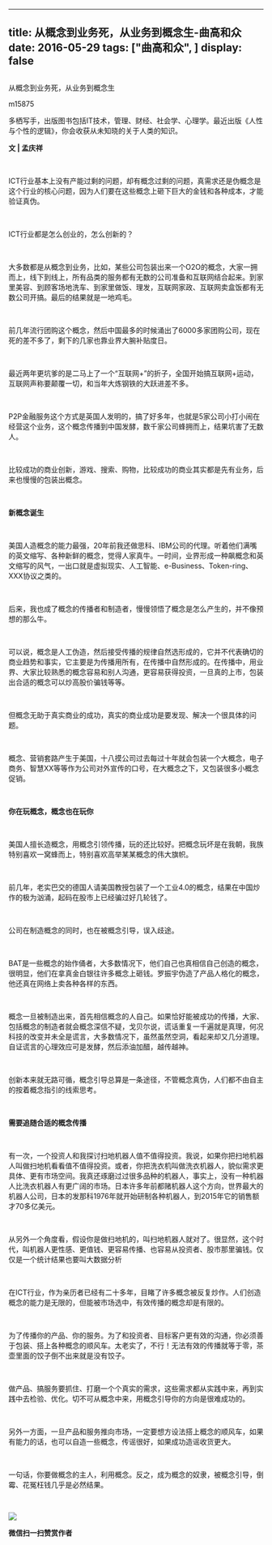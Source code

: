 
---
title:   从概念到业务死，从业务到概念生-曲高和众
date: 2016-05-29
tags: ["曲高和众", ]
display: false
---


## 



从概念到业务死，从业务到概念生




m15875




多栖写手，出版图书包括IT技术，管理、财经、社会学、心理学。最近出版《人性与个性的逻辑》，你会收获从未知晓的关于人类的知识。


**文&nbsp;|&nbsp;孟庆祥**

&nbsp;

ICT行业基本上没有产能过剩的问题，却有概念过剩的问题，真需求还是伪概念是这个行业的核心问题，因为人们要在这些概念上砸下巨大的金钱和各种成本，才能验证真伪。

&nbsp;

ICT行业都是怎么创业的，怎么创新的？

&nbsp;

大多数都是从概念到业务，比如，某些公司包装出来一个O2O的概念，大家一拥而上，线下到线上，所有品类的服务都有无数的公司准备和互联网结合起来。到家里美容、到顾客场地洗车、到家里做饭、理发，互联网家政、互联网卖盒饭都有无数公司开搞。最后的结果就是一地鸡毛。

&nbsp;

前几年流行团购这个概念，然后中国最多的时候涌出了6000多家团购公司，现在死的差不多了，剩下的几家也靠业界大腕补贴度日。

&nbsp;

最近两年更坑爹的是二马上了一个“互联网+”的折子，全国开始搞互联网+运动，互联网声称要颠覆一切，和当年大炼钢铁的大跃进差不多。

&nbsp;

P2P金融服务这个方式是英国人发明的，搞了好多年，也就是5家公司小打小闹在经营这个业务，这个概念传播到中国发酵，数千家公司蜂拥而上，结果坑害了无数人。

&nbsp;

比较成功的商业创新，游戏、搜索、购物，比较成功的商业其实都是先有业务，后来也慢慢的包装出概念。

&nbsp;

**新概念诞生**

&nbsp;

美国人造概念的能力最强，20年前我还做思科、IBM公司的代理。听着他们满嘴的英文缩写、各种新鲜的概念，觉得人家真牛。一时间，业界形成一种飙概念和英文缩写的风气，一出口就是虚拟现实、人工智能、e-Business、Token-ring、XXX协议之类的。

&nbsp;

后来，我也成了概念的传播者和制造者，慢慢领悟了概念是怎么产生的，并不像预想的那么牛。

&nbsp;

可以说，概念是人工伪造，然后接受传播的规律自然选形成的，它并不代表确切的商业趋势和事实，它主要是为传播用所有，在传播中自然形成的。在传播中，用业界、大家比较熟悉的概念容易和别人沟通，更容易获得投资，一旦真的上市，包装出合适的概念可以炒高股价骗钱等等。

&nbsp;

但概念无助于真实商业的成功，真实的商业成功是要发现、解决一个很具体的问题。

&nbsp;

概念、营销套路产生于美国，十八摸公司过去每过十年就会包装一个大概念，电子商务、智慧XX等等作为公司对外宣传的口号，在大概念之下，又包装很多小概念促销。

&nbsp;

**你在玩概念，概念也在玩你**

&nbsp;

美国人擅长造概念，用概念引领传播，玩的还比较好。把概念玩坏是在我朝，我族特别喜欢一窝蜂而上，特别喜欢高举某某概念的伟大旗帜。

&nbsp;

前几年，老实巴交的德国人请美国教授包装了一个工业4.0的概念，结果在中国炒作的极为汹涌，起码在股市上已经骗过好几轮钱了。

&nbsp;

公司在制造概念的同时，也在被概念引导，误入歧途。

&nbsp;

BAT是一些概念的始作俑者，大多数情况下，他们自己也真相信自己创造的概念，很明显，他们在拿真金白银往许多概念上砸钱。罗振宇伪造了产品人格化的概念，他还真在网络上卖各种各样的东西。

&nbsp;

概念一旦被制造出来，首先相信概念的人自己。如果恰好能被成功的传播，大家、包括概念的制造者就会概念深信不疑，戈贝尔说，谎话重复一千遍就是真理，何况科技的改变并未全是谎言，大多数情况下，虽然虽然空洞，看起来却又几分道理。自证谎言的心理效应可是发酵，然后添油加醋，越传越神。

&nbsp;

创新本来就无路可循，概念引导总算是一条途径，不管概念真伪，人们都不由自主的按着概念指引的线索思考。

&nbsp;

**需要追随合适的概念传播**

&nbsp;

有一次，一个投资人和我探讨扫地机器人值不值得投资。我说，如果你把扫地机器人叫做扫地机看看值不值得投资。或者，你把洗衣机叫做洗衣机器人，貌似需求更具体、更有市场空间。我真还琢磨过过很多品种的机器人，事实上，没有一种机器人比洗衣机器人有更广阔的市场。日本许多年前都赌机器人这个方向，世界最大的机器人公司，日本的发那科1976年就开始研制各种机器人，到2015年它的销售额才70多亿美元。

&nbsp;

从另外一个角度看，假设你是做扫地机的，叫扫地机器人就对了。很显然，这个时代，叫机器人更性感、更值钱、更容易传播、也容易从投资者、股市那里骗钱。仅仅是一个统计结果也要叫大数据分析

&nbsp;

在ICT行业，作为亲历者已经有二十多年，目睹了许多概念被反复炒作。人们创造概念的能力是无限的，但能被市场选中，有效传播的概念却是有限的。

&nbsp;

为了传播你的产品、你的服务。为了和投资者、目标客户更有效的沟通，你必须善于包装、搭上各种概念的顺风车。太老实了，不行！无法有效的传播就等于零，茶壶里面的饺子倒不出来就是没有饺子。

&nbsp;

做产品、搞服务要抓住、打磨一个个真实的需求，这些需求都从实践中来，再到实践中去检验、优化。切不可从概念中来，用概念引导你的方向是很难成功的。

&nbsp;

另外一方面，一旦产品和服务推向市场，一定要想方设法搭上概念的顺风车，如果有能力的话，也可以自造一些概念，传谣很好，如果成功造谣收货更大。

&nbsp;

一句话，你要做概念的主人，利用概念。反之，成为概念的奴隶，被概念引导，倒霉、花冤枉钱几乎是必然结果。

&nbsp;



<img data-s="300,640" data-type="jpeg" src="http://mmbiz.qpic.cn/mmbiz/fxGMiaL5Zj1gAtMBdoRAfrkfBNF0WEAG9elY136EMERA8zleoqyibsc68mLpoiagDqkzcRhEo0psRuCqoQbcWg52w/0?wx_fmt=jpeg" data-ratio="1" data-w="430"/>




**微信扫一扫赞赏作者**














